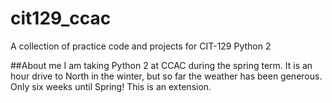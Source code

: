 # cit129_ccac
A collection of practice code and projects for CIT-129 Python 2

##About me
I am taking Python 2 at CCAC during the spring term.  It is an hour drive to North in the winter, but so far the weather has been generous. Only six weeks until Spring! This is an extension.
